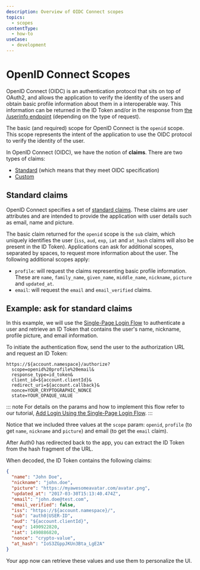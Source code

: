 ```yaml
---
description: Overview of OIDC Connect scopes
topics:
  - scopes
contentType:
  - how-to
useCase:
  - development
---
```

# OpenID Connect Scopes

OpenID Connect (OIDC) is an authentication protocol that sits on top of OAuth2, and allows the application to verify the identity of the users and obtain basic profile information about them in a interoperable way. This information can be returned in the ID Token and/or in the response from [the /userinfo endpoint](/api/authentication#get-user-info) (depending on the type of request).

The basic (and required) scope for OpenID Connect is the `openid` scope. This scope represents the intent of the application to use the OIDC protocol to verify the identity of the user.

In OpenID Connect (OIDC), we have the notion of __claims__. There are two types of claims:

* [Standard](#standard-claims) (which means that they meet OIDC specification)
* [Custom](/scopes/current/custom-claims)

## Standard claims

OpenID Connect specifies a set of [standard claims](https://openid.net/specs/openid-connect-core-1_0.html#StandardClaims). These claims are user attributes and are intended to provide the application with user details such as email, name and picture.

The basic claim returned for the `openid` scope is the `sub` claim, which uniquely identifies the user (`iss`, `aud`, `exp`, `iat` and `at_hash` claims will also be present in the ID Token). Applications can ask for additional scopes, separated by spaces, to request more information about the user. The following additional scopes apply:

- `profile`: will request the claims representing basic profile information. These are `name`, `family_name`, `given_name`, `middle_name`, `nickname`, `picture` and `updated_at`.
- `email`: will request the `email` and `email_verified` claims.

## Example: ask for standard claims

In this example, we will use the [Single-Page Login Flow](/flows/concepts/single-page-login-flow) to authenticate a user and retrieve an ID Token that contains the user's name, nickname, profile picture, and email information.

To initiate the authentication flow, send the user to the authorization URL and request an ID Token:

```text
https://${account.namespace}/authorize?
  scope=openid%20profile%20email&
  response_type=id_token&
  client_id=${account.clientId}&
  redirect_uri=${account.callback}&
  nonce=YOUR_CRYPTOGRAPHIC_NONCE
  state=YOUR_OPAQUE_VALUE
```

::: note
For details on the params and how to implement this flow refer to our tutorial, [Add Login Using the Single-Page Login Flow](/flows/guides/single-page-login-flow/add-login-using-single-page-login-flow).
:::

Notice that we included three values at the `scope` param: `openid`, `profile` (to get `name`, `nickname` and `picture`) and email (to get the `email` claim).

After Auth0 has redirected back to the app, you can extract the ID Token from the hash fragment of the URL.

When decoded, the ID Token contains the following claims:

```json
{
  "name": "John Doe",
  "nickname": "john.doe",
  "picture": "https://myawesomeavatar.com/avatar.png",
  "updated_at": "2017-03-30T15:13:40.474Z",
  "email": "john.doe@test.com",
  "email_verified": false,
  "iss": "https://${account.namespace}/",
  "sub": "auth0|USER-ID",
  "aud": "${account.clientId}",
  "exp": 1490922820,
  "iat": 1490886820,
  "nonce": "crypto-value",
  "at_hash": "IoS3ZGppJKUn3Bta_LgE2A"
}
```

Your app now can retrieve these values and use them to personalize the UI.